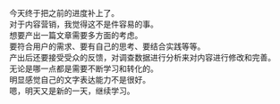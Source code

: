 今天终于把之前的进度补上了。     
对于内容营销，我觉得这不是件容易的事。     
想要产出一篇文章需要多方面的考虑。     
要符合用户的需求、要有自己的思考、要结合实践等等。     
产出后还要接受受众的反馈，对调查数据进行分析来对内容进行修改和完善。     
无论是哪一点都是需要不断学习和转化的。     
明显感觉自己的文字表达能力不是很好。     
嗯，明天又是新的一天，继续学习。
